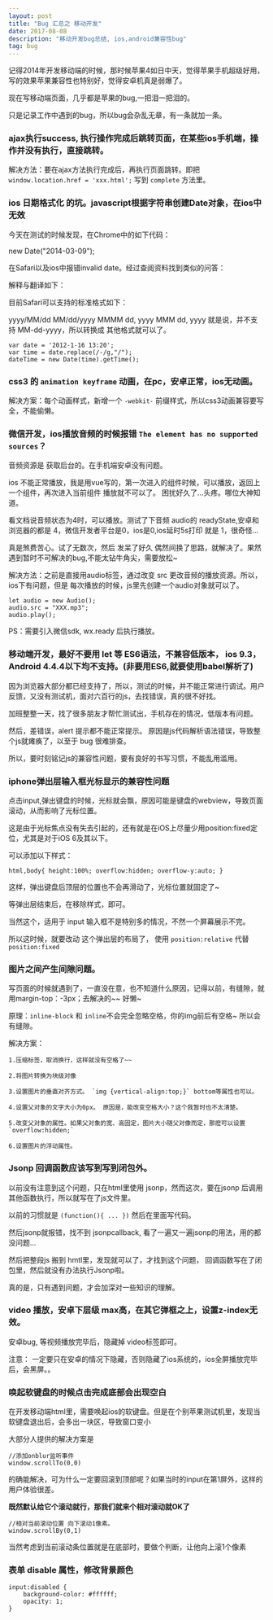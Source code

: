 ```yaml
---
layout: post
title: "Bug 汇总之 移动开发"
date: 2017-08-08
description: "移动开发bug总结, ios,android兼容性bug"
tag: bug
---   
```


记得2014年开发移动端的时候，那时候苹果4如日中天，觉得苹果手机超级好用，写的效果苹果兼容性也特别好，觉得安卓机真是弱爆了。

现在写移动端页面，几乎都是苹果的bug,一把泪一把泪的。

只是记录工作中遇到的bug，所以bug会杂乱无章，有一条就加一条。

### ajax执行success, 执行操作完成后跳转页面，在某些ios手机端，操作并没有执行，直接跳转。

解决方法：要在ajax方法执行完成后，再执行页面跳转。即把 `window.location.href = 'xxx.html';` 写到 `complete` 方法里。


### ios 日期格式化 的坑。javascript根据字符串创建Date对象，在ios中无效

今天在测试的时候发现，在Chrome中的如下代码：
 
new Date("2014-03-09");

在Safari以及ios中报错invalid date。经过查阅资料找到类似的问答：
 
解释与翻译如下：
 
目前Safari可以支持的标准格式如下：
 
yyyy/MM/dd
MM/dd/yyyy
MMMM dd, yyyy
MMM dd, yyyy
就是说，并不支持 MM-dd-yyyy，所以转换成 其他格式就可以了。
 
    var date = '2012-1-16 13:20';
    var time = date.replace(/-/g,"/");  
    dateTime = new Date(time).getTime(); 



### css3 的 `animation keyframe` 动画，在pc，安卓正常，ios无动画。

解决方案：每个动画样式，新增一个 `-webkit-` 前缀样式，所以css3动画兼容要写全，不能偷懒。

### 微信开发，ios播放音频的时候报错 `The element has no supported sources`？

音频资源是 获取后台的。在手机端安卓没有问题。

ios 不能正常播放，我是用vue写的，第一次进入的组件时候，可以播放，返回上一个组件，再次进入当前组件 播放就不可以了。
困扰好久了...头疼。哪位大神知道。

看文档说音频状态为4时，可以播放。测试了下音频 audio的 readyState,安卓和浏览器的都是 4，微信开发者平台是0，ios是0,ios延时5s打印 就是 1，很奇怪...

真是煞费苦心。试了无数次，然后 发呆了好久 偶然间换了思路，就解决了。果然遇到暂时不可解决的bug,不能太钻牛角尖，需要放松~

解决方法：之前是直接用audio标签，通过改变 src 更改音频的播放资源。所以，ios下有问题，但是 每次播放的时候，js里先创建一个audio对象就可以了。

    let audio = new Audio();
    audio.src = "XXX.mp3";
    audio.play();

PS：需要引入微信sdk, wx.ready 后执行播放。

### 移动端开发，最好不要用 let 等 ES6语法，不兼容低版本， ios 9.3，Android 4.4.4以下均不支持。(非要用ES6,就要使用babel解析了)

因为浏览器大部分都已经支持了，所以，测试的时候，并不能正常进行调试。用户反馈，又没有测试机，面对六百行的js，去找错误，真的很不好找。 

加班整整一天，找了很多朋友才帮忙测试出，手机存在的情况，低版本有问题。

然后，差错误，alert 提示都不能正常提示。 原因是js代码解析语法错误，导致整个js就瘫痪了，以至于 bug 很难排查。

所以，要时刻铭记js的兼容性问题，要有良好的书写习惯，不能乱用滥用。

### iphone弹出层输入框光标显示的兼容性问题

点击input,弹出键盘的时候，光标就会飘，原因可能是键盘的webview，导致页面滚动，从而影响了光标位置。

这是由于光标焦点没有失去引起的，还有就是在iOS上尽量少用position:fixed定位，尤其是对于iOS 6及其以下。

可以添加以下样式：

    html,body{ height:100%; overflow:hidden; overflow-y:auto; }

这样，弹出键盘后顶层的位置也不会再滑动了，光标位置就固定了~

等弹出层结束后，在移除样式，即可。

当然这个，适用于 input 输入框不是特别多的情况，不然一个屏幕展示不完。

所以这时候，就要改动 这个弹出层的布局了， 使用 `position:relative` 代替 `position:fixed` 



### 图片之间产生间隙问题。

写页面的时候就遇到了，一直没在意，也不知道什么原因，记得以前，有缝隙，就用margin-top：-3px；去解决的~~ 好懒~

原理：`inline-block` 和 `inline`不会完全忽略空格，你的img前后有空格~ 所以会有缝隙。 

解决方案：

    1.压缩标签，取消换行，这样就没有空格了~~ 

    2.将图片转换为块级对像

    3.设置图片的垂直对齐方式。 `img {vertical-align:top;}` bottom等属性也可以。

    4.设置父对象的文字大小为0px。 原因是，能改变空格大小？这个我暂时也不太清楚。

    5.改变父对象的属性。如果父对象的宽、高固定，图片大小随父对像而定，那麽可以设置 `overflow:hidden;`

    6.设置图片的浮动属性。
    

### Jsonp 回调函数应该写到写到闭包外。

以前没有注意到这个问题，只在html里使用 jsonp，然而这次，要在jsonp 后调用其他函数执行，所以就写在了js文件里。

以前的习惯就是 `(function(){ ... })` 然后在里面写代码。 

然后jsonp就报错，找不到 jsonpcallback, 看了一遍又一遍jsonp的用法，用的都没问题...

然后把整段js 搬到 hmtl里，发现就可以了，才找到这个问题， 回调函数写在了闭包里，然后就没有办法执行Jsonp啦。

真的是，只有遇到问题，才会加深对一些知识的理解。

### video 播放，安卓下层级 max高，在其它弹框之上，设置z-index无效。

安卓bug, 等视频播放完毕后，隐藏掉 video标签即可。

注意： 一定要只在安卓的情况下隐藏，否则隐藏了ios系统的，ios全屏播放完毕后，会黑屏。。

### 唤起软键盘的时候点击完成底部会出现空白

在开发移动端html里，需要唤起ios的软键盘。但是在个别苹果测试机里，发现当软键盘退出后，会多出一块区，导致窗口变小

大部分人提供的解决方案是

    //添加onblur监听事件
    window.scrollTo(0,0)

的确能解决，可为什么一定要回滚到顶部呢？如果当时的input在第1屏外，这样的用户体验很差。

**既然默认给它个滚动就行，那我们就来个相对滚动就OK了**

    //相对当前滚动位置 向下滚动1像素。 
    window.scrollBy(0,1)

当然考虑到当前滚动条位置就是在底部时，要做个判断，让他向上滚1个像素

### 表单 disable 属性，修改背景颜色

    input:disabled {
        background-color: #ffffff;
        opacity: 1;
    }